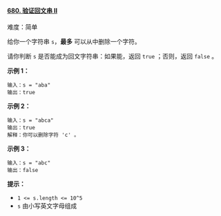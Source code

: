 ﻿#### [680\. 验证回文串 II](https://leetcode.cn/problems/valid-palindrome-ii/)

难度：简单

给你一个字符串 `s`，**最多** 可以从中删除一个字符。

请你判断 `s` 是否能成为回文字符串：如果能，返回 `true` ；否则，返回 `false` 。

**示例 1：**

```
输入：s = "aba"
输出：true
```

**示例 2：**

```
输入：s = "abca"
输出：true
解释：你可以删除字符 'c' 。
```

**示例 3：**

```
输入：s = "abc"
输出：false
```

**提示：**

-   `1 <= s.length <= 10^5`
-   `s` 由小写英文字母组成
